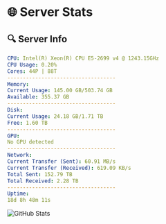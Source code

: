 # 🌐 Server Stats
## 🔍 Server Info
```yaml
CPU: Intel(R) Xeon(R) CPU E5-2699 v4 @ 1243.15GHz
CPU Usage: 0.20%
Cores: 44P | 88T
-----------------------------------
Memory:
Current Usage: 145.00 GB/503.74 GB
Available: 355.37 GB
-----------------------------------
Disk:
Current Usage: 24.18 GB/1.71 TB
Free: 1.60 TB
-----------------------------------
GPU:
No GPU detected
-----------------------------------
Network:
Current Transfer (Sent): 60.91 MB/s
Current Transfer (Received): 619.09 KB/s
Total Sent: 152.79 TB
Total Received: 2.28 TB
-----------------------------------
Uptime:
18d 8h 48m 11s
```
![GitHub Stats](https://img.shields.io/badge/Updated-2025-02-26_07:31:29-blue)